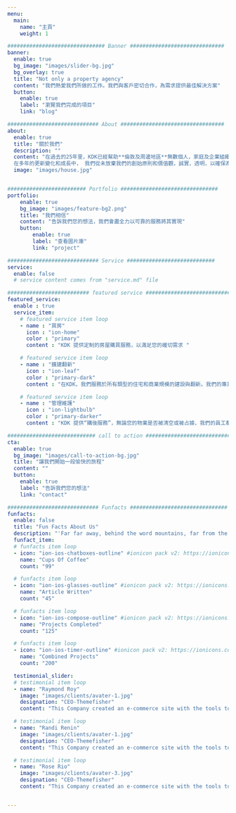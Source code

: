 ```yaml
---
menu:
  main:
    name: "主頁"
    weight: 1

############################### Banner ##############################
banner:
  enable: true
  bg_image: "images/slider-bg.jpg"
  bg_overlay: true
  title: "Not only a property agency"
  content: "我們熱愛我們所做的工作。我們與客戶密切合作，為需求提供最佳解決方案"
  button:
    enable: true
    label: "瀏覽我們完成的項目"
    link: "blog"

############################# About #################################
about:
  enable: true
  title: "關於我們"
  description: ""
  content: "在過去的25年里，KDK已經幫助**倫敦及周邊地區**無數個人，家庭及企業組織實現—“尋找/購買， 管理/維護，擴建/翻新”他們的住宅和企業辦公樓。</br>
  在多年的更新變化和成長中， 我們從未放棄我們的創始原則和價值觀，誠實，透明，以確保為我們每一個客戶實現客戶最大價值化的， 可靠的優質服務。"
  image: "images/house.jpg"


######################### Portfolio ###############################
portfolio:
    enable: true
    bg_image: "images/feature-bg2.png"
    title: "我們相信"
    content: "告訴我們您的想法，我們會盡全力以可靠的服務將其實現"
    button:
        enable: true
        label: "查看圖片庫"
        link: "project"

############################# Service ############################
service:
  enable: false
  # service content comes from "service.md" file

########################## featured service ############################
featured_service:
  enable : true
  service_item:
    # featured service item loop
    - name : "買房"
      icon : "ion-home"
      color : "primary"
      content : "KDK 提供定制的房屋購買服務，以滿足您的確切需求 "

    # featured service item loop
    - name : "擴建翻新"
      icon : "ion-leaf"
      color : "primary-dark"
      content : "在KDK，我們服務於所有類型的住宅和商業規模的建設與翻新。我們的專業團隊擁專業的技能，專業知識及人力資源来服務管理任何需求"

    # featured service item loop
    - name : "管理維護"
      icon : "ion-lightbulb"
      color : "primary-darker"
      content : "KDK 提供“購後服務”，無論您的物業是否被清空或被占據，我們的員工都將為您服務"

############################ call to action ###########################
cta:
  enable: true
  bg_image: "images/call-to-action-bg.jpg"
  title: "讓我們開始一段愉快的旅程"
  content: ""
  button:
    enable: true
    label: "告訴我們您的想法"
    link: "contact"

############################# Funfacts ###############################
funfacts:
  enable: false
  title: "Fun Facts About Us"
  description: "'Far far away, behind the word mountains, far from the countries Vokalia and Consonantia, <br> there live the blind texts. Separated they live in Bookmarksgrove right at the coast of the Semantics'"
  funfact_item:
  # funfacts item loop
  - icon: "ion-ios-chatboxes-outline" #ionicon pack v2: https://ionicons.com/v2/
    name: "Cups Of Coffee"
    count: "99"

  # funfacts item loop
  - icon: "ion-ios-glasses-outline" #ionicon pack v2: https://ionicons.com/v2/
    name: "Article Written"
    count: "45"

  # funfacts item loop
  - icon: "ion-ios-compose-outline" #ionicon pack v2: https://ionicons.com/v2/
    name: "Projects Completed"
    count: "125"

  # funfacts item loop
  - icon: "ion-ios-timer-outline" #ionicon pack v2: https://ionicons.com/v2/
    name: "Combined Projects"
    count: "200"

  testimonial_slider:
  # testimonial item loop
  - name: "Raymond Roy"
    image: "images/clients/avater-1.jpg"
    designation: "CEO-Themefisher"
    content: "This Company created an e-commerce site with the tools to make our business a success, with innovative ideas we feel that our site has unique elements that make us stand out from the crowd."

  # testimonial item loop
  - name: "Randi Renin"
    image: "images/clients/avater-1.jpg"
    designation: "CEO-Themefisher"
    content: "This Company created an e-commerce site with the tools to make our business a success, with innovative ideas we feel that our site has unique elements that make us stand out from the crowd."

  # testimonial item loop
  - name: "Rose Rio"
    image: "images/clients/avater-3.jpg"
    designation: "CEO-Themefisher"
    content: "This Company created an e-commerce site with the tools to make our business a success, with innovative ideas we feel that our site has unique elements that make us stand out from the crowd."


---
```

